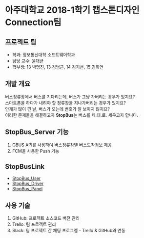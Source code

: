 # **아주대학교 2018-1학기 캡스톤디자인 Connection팀**
## **프로젝트 팀**
- 학과: 정보통신대학 소프트웨어학과
- 담당 교수: 윤대균
- 학부생: 13 박명진, 13 김범근, 14 김지선, 15 김희연

## **개발 개요**
버스정류장에서 버스를 기다리는데, 버스가 그냥 가버리는 경우가 있지요?\
스마트폰을 하다가 내려야 할 정류장을 지나가버리는 경우가 있지요?\
안개가 많이 낀 날, 버스가 오는데 번호가 잘 보이지 않지요?\
이러한 문제들을 해결하고자 **StopBus**는 버스를 제.대.로. 세우고자 합니다.

## **StopBus_Server 기능**
1. GBUS API를 사용하여 버스정류장별 버스도착정보 제공
2. FCM을 사용한 Push 기능

## **StopBusLink**
- [StopBus_User](https://github.com/Danbk93/StopBus_User)
- [StopBus_Driver](https://github.com/ssseon/StopBus_Driver)
- [StopBus_Panel](https://github.com/HEE-YEON/StopBus_Panel)

## **사용 기술**
1. GitHub: 프로젝트 소스코드 버전 관리
2. Trello: 팀 프로젝트 관리
3. Slack: 팀 프로젝트 간 채팅 프로그램 - Trello & GitHub와 연동